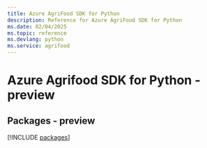 ```yaml
---
title: Azure AgriFood SDK for Python
description: Reference for Azure AgriFood SDK for Python
ms.date: 02/04/2025
ms.topic: reference
ms.devlang: python
ms.service: agrifood
---
```

# Azure Agrifood SDK for Python - preview
## Packages - preview
[!INCLUDE [packages](agrifood-index.md)]